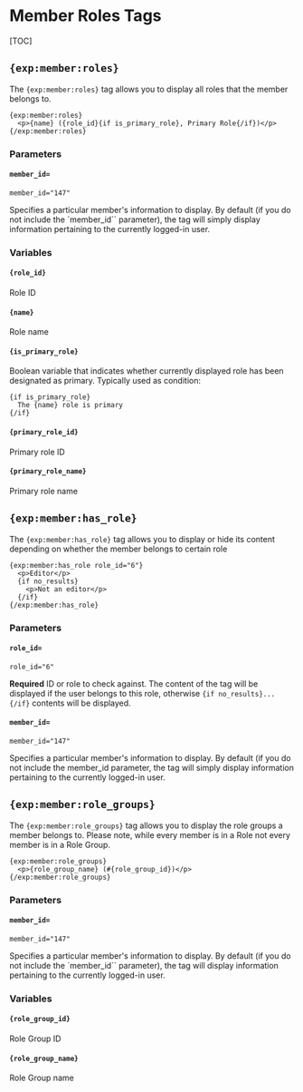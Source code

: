 <!--
    This source file is part of the open source project
    ExpressionEngine User Guide (https://github.com/ExpressionEngine/ExpressionEngine-User-Guide)

    @link      https://expressionengine.com/
    @copyright Copyright (c) 2003-2020, Packet Tide, LLC (https://packettide.com)
    @license   https://expressionengine.com/license Licensed under Apache License, Version 2.0
-->

# Member Roles Tags

[TOC]

## `{exp:member:roles}`

The `{exp:member:roles}` tag allows you to display all roles that the member belongs to.

    {exp:member:roles}
      <p>{name} ({role_id}{if is_primary_role}, Primary Role{/if})</p>
    {/exp:member:roles}

### Parameters

#### `member_id=`

    member_id="147"

Specifies a particular member's information to display. By default (if you do not include the `member_id`` parameter), the tag will simply display information pertaining to the currently logged-in user.

### Variables

#### `{role_id}`

Role ID

#### `{name}`

Role name

#### `{is_primary_role}`

Boolean variable that indicates whether currently displayed role has been designated as primary. Typically used as condition:

    {if is_primary_role}
      The {name} role is primary
    {/if}

#### `{primary_role_id}`

Primary role ID

#### `{primary_role_name}`

Primary role name

## `{exp:member:has_role}`

The `{exp:member:has_role}` tag allows you to display or hide its content depending on whether the member belongs to certain role

    {exp:member:has_role role_id="6"}
      <p>Editor</p>
      {if no_results}
        <p>Not an editor</p>
      {/if}
    {/exp:member:has_role}

### Parameters

#### `role_id=`

    role_id="6"

**Required** ID or role to check against. The content of the tag will be displayed if the user belongs to this role, otherwise `{if no_results}...{/if}` contents will be displayed.

#### `member_id=`

    member_id="147"

Specifies a particular member's information to display. By default (if you do not include the member_id parameter, the tag will simply display information pertaining to the currently logged-in user.

## `{exp:member:role_groups}`

The `{exp:member:role_groups}` tag allows you to display the role groups a member belongs to.  Please note, while every member is in a Role not every member is in a Role Group.

    {exp:member:role_groups}
      <p>{role_group_name} (#{role_group_id})</p>
    {/exp:member:role_groups}

### Parameters

#### `member_id=`

    member_id="147"

Specifies a particular member's information to display. By default (if you do not include the `member_id`` parameter), the tag will display information pertaining to the currently logged-in user.

### Variables

#### `{role_group_id}`

Role Group ID

#### `{role_group_name}`

Role Group name
